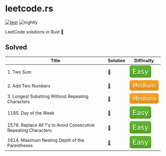 # leetcode.rs

[![test](https://github.com/liuxiaotian/leetcode.rs/actions/workflows/ci.yml/badge.svg?branch=main)](https://github.com/liuxiaotian/leetcode.rs/actions/workflows/ci.yml)
![nightly](https://img.shields.io/badge/update-nightly-blue)

LeetCode solutions in Rust 🦀

## Solved

| Title                                                        | Solution                                                     | Difficulty                |
| ------------------------------------------------------------ | ------------------------------------------------------------ | ------------------------- |
| 1. Two Sum                                                   | [📑](src/solutions/easy/two_sum.rs)                           | ![Easy](img/easy.svg)     |
| 2. Add Two Numbers                                           | [📑](src/solutions/medium/add_two_numbers.rs)                 | ![Medium](img/medium.svg) |
| 3. Longest Substring Without Repeating Characters            | [📑](src/solutions/medium/longest_substring_without_repeating_characters.rs) | ![Medium](img/medium.svg) |
| 1185. Day of the Week                                        | [📑](src/solutions/easy/day_of_the_week.rs)                   | ![Easy](img/easy.svg)     |
| 1576. Replace All ?'s to Avoid Consecutive Repeating Characters | [📑](src/solutions/easy/replace_all_s_to_avoid_consecutive_repeating_characters.rs) | ![Easy](img/easy.svg)     |
| 1614. Maximum Nesting Depth of the Parentheses               | [📑](src/solutions/easy/maximum_nesting_depth_of_the_parentheses.rs) | ![Easy](img/easy.svg)     |

